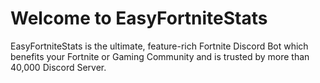 # Welcome to EasyFortniteStats

EasyFortniteStats is the ultimate, feature-rich Fortnite Discord Bot which benefits your Fortnite or Gaming Community and is trusted by more than 40,000 Discord Server.

